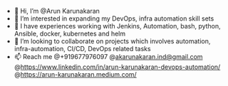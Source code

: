 - 👋 Hi, I’m @Arun Karunakaran
- 👀 I’m interested in expanding my DevOps, infra automation skill sets
- 🌱 I have experiences working with Jenkins, Automation, bash, python, Ansible, docker, kubernetes and helm
- 💞️ I’m looking to collaborate on projects which involves automation, infra-automation, CI/CD, DevOps related tasks
- 📫 Reach me @+919677976097 @akarunakaran.ind@gmail.com @https://www.linkedin.com/in/arun-karunakaran-devops-automation/ @https://arun-karunakaran.medium.com/

<!---
Arun-Karunakaran/Arun-Karunakaran is a ✨ special ✨ repository because its `README.md` (this file) appears on your GitHub profile.
You can click the Preview link to take a look at your changes.
--->
